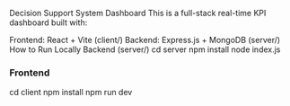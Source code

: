 Decision Support System Dashboard
This is a full-stack real-time KPI dashboard built with:

Frontend: React + Vite (client/)
Backend: Express.js + MongoDB (server/)
How to Run Locally
Backend (server/)
cd server
npm install
node index.js

### Frontend
cd client
npm install
npm run dev
